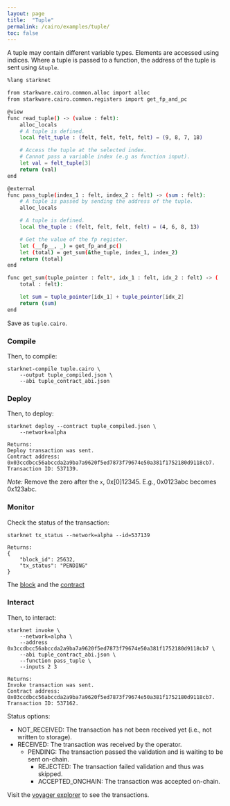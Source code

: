 ```yaml
---
layout: page
title:  "Tuple"
permalink: /cairo/examples/tuple/
toc: false
---
```



A tuple may contain different variable types. Elements are accessed using indices.
Where a tuple is passed to a function, the address of the tuple is sent using `&tuple`.


```sh
%lang starknet

from starkware.cairo.common.alloc import alloc
from starkware.cairo.common.registers import get_fp_and_pc

@view
func read_tuple() -> (value : felt):
    alloc_locals
    # A tuple is defined.
    local felt_tuple : (felt, felt, felt, felt) = (9, 8, 7, 18)

    # Access the tuple at the selected index.
    # Cannot pass a variable index (e.g as function input).
    let val = felt_tuple[3]
    return (val)
end

@external
func pass_tuple(index_1 : felt, index_2 : felt) -> (sum : felt):
    # A tuple is passed by sending the address of the tuple.
    alloc_locals

    # A tuple is defined.
    local the_tuple : (felt, felt, felt, felt) = (4, 6, 8, 13)

    # Get the value of the fp register.
    let (__fp__, _) = get_fp_and_pc()
    let (total) = get_sum(&the_tuple, index_1, index_2)
    return (total)
end

func get_sum(tuple_pointer : felt*, idx_1 : felt, idx_2 : felt) -> (
    total : felt):

    let sum = tuple_pointer[idx_1] + tuple_pointer[idx_2]
    return (sum)
end
```
Save as `tuple.cairo`.

### Compile

Then, to compile:
```
starknet-compile tuple.cairo \
    --output tuple_compiled.json \
    --abi tuple_contract_abi.json
```
### Deploy

Then, to deploy:
```
starknet deploy --contract tuple_compiled.json \
    --network=alpha

Returns:
Deploy transaction was sent.
Contract address: 0x03ccdbcc56abccda2a9ba7a9620f5ed7873f79674e50a381f1752180d9118cb7.
Transaction ID: 537139.
```

*Note:* Remove the zero after the `x`, 0x[0]12345. E.g., 0x0123abc becomes 0x123abc.

### Monitor

Check the status of the transaction:

```
starknet tx_status --network=alpha --id=537139

Returns:
{
    "block_id": 25632,
    "tx_status": "PENDING"
}
```
The [block](https://voyager.online/block/25632) and the
[contract](https://voyager.online/contract/0x3ccdbcc56abccda2a9ba7a9620f5ed7873f79674e50a381f1752180d9118cb7#state)

### Interact

Then, to interact:


```
starknet invoke \
    --network=alpha \
    --address 0x3ccdbcc56abccda2a9ba7a9620f5ed7873f79674e50a381f1752180d9118cb7 \
    --abi tuple_contract_abi.json \
    --function pass_tuple \
    --inputs 2 3

Returns:
Invoke transaction was sent.
Contract address: 0x03ccdbcc56abccda2a9ba7a9620f5ed7873f79674e50a381f1752180d9118cb7.
Transaction ID: 537162.
```

Status options:

- NOT_RECEIVED: The transaction has not been received yet (i.e., not written to storage).
- RECEIVED: The transaction was received by the operator.
    - PENDING: The transaction passed the validation and is waiting to be sent on-chain.
        - REJECTED: The transaction failed validation and thus was skipped.
        - ACCEPTED_ONCHAIN: The transaction was accepted on-chain.


Visit the [voyager explorer](https://voyager.online/) to see the transactions.